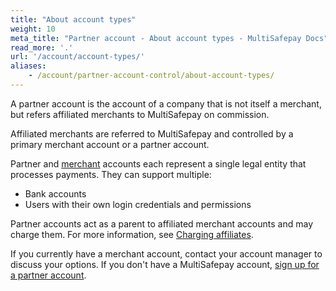 ```yaml
---
title: "About account types"
weight: 10
meta_title: "Partner account - About account types - MultiSafepay Docs"
read_more: '.'
url: '/account/account-types/'
aliases: 
    - /account/partner-account-control/about-account-types/
---
```


A partner account is the account of a company that is not itself a merchant, but refers affiliated merchants to MultiSafepay on commission.

Affiliated merchants are referred to MultiSafepay and controlled by a primary merchant account or a partner account.

Partner and [merchant](/glossaries/multisafepay-glossary/#merchant) accounts each represent a single legal entity that processes payments. They can support multiple:

- Bank accounts
- Users with their own login credentials and permissions

Partner accounts act as a parent to affiliated merchant accounts and may charge them. For more information, see [Charging affiliates](/account/charging-affiliates/).

If you currently have a merchant account, contact your account manager to discuss your options. 
If you don't have a MultiSafepay account, [sign up for a partner account](https://merchant.multisafepay.com/signup?partner).